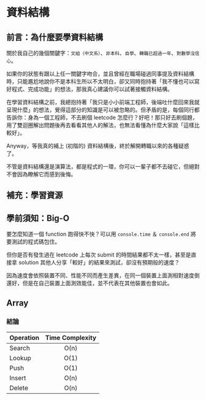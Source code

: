 # 資料結構

## 前言：為什麼要學資料結構
關於我自己的幾個關鍵字：`文組（中文系）`、`非本科`、`自學`、`轉職已超過一年`、`對數學沒信心`。

如果你的狀態有跟以上任一關鍵字吻合，並且曾經在職場碰過同事提及資料結構時，只能尷尬地說你不是本科生所以不太明白，卻又同時抱持著「我不懂也可以寫好程式、完成功能」的想法，那我真心建議你可以試著接觸資料結構。

在學習資料結構之前，我總抱持著「我只是小小前端工程師，後端吐什麼回來我就呈現什麼」的想法，覺得這部分的知識是可以被忽略的。但矛盾的是，每個同行都告訴你：身為一個工程師，不去刷個 leetcode 怎麼行？好吧！那只好去刷個題，用了雙迴圈解出問題後再去看看其他人的解法，也無法看懂為什麼大家說「這樣比較好」。

Anyway，等我真的補上 (初階的) 資料結構後，終於解開轉職以來的各種疑惑了。

不管是資料結構還是演算法，都是程式的一環，你可以一輩子都不去碰它，但絕對不會因為瞭解它而感到後悔。

## 補充：學習資源



## 學前須知：Big-O

要怎麼知道一個 function 跑得快不快？可以用 `console.time` ＆ `console.end` 將要測試的程式碼包住。

但你是否有發生過在 leetcode 上每次 submit 的時間結果都不太一樣，甚至是直接拿 solution 其他人分享「較好」的結果來測試，卻沒有預期般的速度？

因為速度會依照裝置不同、性能不同而產生差異，在同一個裝置上面測相對速度倒還好，但是在自己裝置上面測效能佳，並不代表在其他裝置也會如此。


## Array


### 結論
| Operation          | Time Complexity    |
| ------------------ |:------------------:| 
| Search             | O(n)               |
| Lookup             | O(1)               |
| Push               | O(1)               |
| Insert             | O(n)               |
| Delete             | O(n)               |
